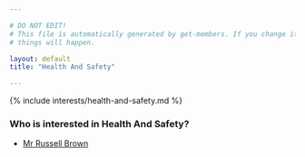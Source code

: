 ```yaml
---

# DO NOT EDIT!
# This file is automatically generated by get-members. If you change it, bad
# things will happen.

layout: default
title: "Health And Safety"

---
```


{% include interests/health-and-safety.md %}

### Who is interested in Health And Safety?


* [Mr Russell Brown](members/mr-russell-brown.html)
